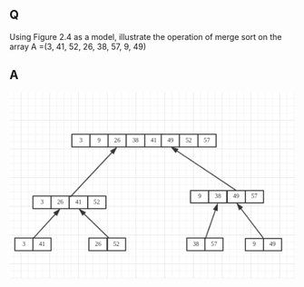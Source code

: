 ## Q
Using Figure 2.4 as a model, illustrate the operation of merge sort on the array A =(3, 41, 52, 26, 38, 57, 9, 49)
## A
![](https://raw.githubusercontent.com/KnewHow/FPAlgorithms/master/problem-solution/chapter02-basic-algorithms/img/2.3-1.png)
